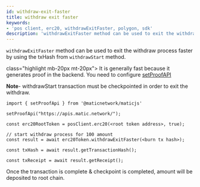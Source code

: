 ```yaml
---
id: withdraw-exit-faster
title: withdraw exit faster
keywords: 
- 'pos client, erc20, withdrawExitFaster, polygon, sdk'
description: 'withdrawExitFaster method can be used to exit the withdraw process faster by using the txHash from withdrawStart method.'
---
```


`withdrawExitFaster` method can be used to exit the withdraw process faster by using the txHash from `withdrawStart` method.

 class="highlight mb-20px mt-20px">
It is generally fast because it generates proof in the backend. You need to configure <a href="docs/set-proof-api">setProofAPI</a>
>

**Note**- withdrawStart transaction must be checkpointed in order to exit the withdraw.

```
import { setProofApi } from '@maticnetwork/maticjs'

setProofApi("https://apis.matic.network/");

const erc20RootToken = posClient.erc20(<root token address>, true);

// start withdraw process for 100 amount
const result = await erc20Token.withdrawExitFaster(<burn tx hash>);

const txHash = await result.getTransactionHash();

const txReceipt = await result.getReceipt();

```

Once the transaction is complete & checkpoint is completed, amount will be deposited to root chain.
